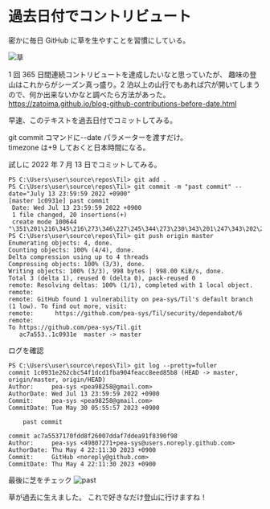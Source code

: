 # 過去日付でコントリビュート

密かに毎日 GitHub に草を生やすことを習慣にしている。

![草](https://github.com/pea-sys/Til/assets/49807271/4a687ba0-a86a-4949-b30a-176a9dd7d37b)

1 回 365 日間連続コントリビュートを達成したいなと思っていたが、
趣味の登山はこれからがシーズン真っ盛り。2 泊以上の山行でもあれば穴が開いてしまうので、何か出来ないかなと調べたら方法があった。  
https://zatoima.github.io/blog-github-contributions-before-date.html

早速、このテキストを過去日付でコミットしてみる。

git commit コマンドに--date パラメーターを渡すだけ。  
timezone は+9 しておくと日本時間になる。

試しに 2022 年 7 月 13 日でコミットしてみる。

```
PS C:\Users\user\source\repos\Til> git add .
PS C:\Users\user\source\repos\Til> git commit -m "past commit" --date="July 13 23:59:59 2022 +0900"
[master 1c0931e] past commit
 Date: Wed Jul 13 23:59:59 2022 +0900
 1 file changed, 20 insertions(+)
 create mode 100644 "\351\201\216\345\216\273\346\227\245\344\273\230\343\201\247\343\202\263\343\203\263\343\203\210\343\203\252\343\203\223\343\203\245\343\203\274\343\203\210.md"
PS C:\Users\user\source\repos\Til> git push origin master
Enumerating objects: 4, done.
Counting objects: 100% (4/4), done.
Delta compression using up to 4 threads
Compressing objects: 100% (3/3), done.
Writing objects: 100% (3/3), 998 bytes | 998.00 KiB/s, done.
Total 3 (delta 1), reused 0 (delta 0), pack-reused 0
remote: Resolving deltas: 100% (1/1), completed with 1 local object.
remote:
remote: GitHub found 1 vulnerability on pea-sys/Til's default branch (1 low). To find out more, visit:
remote:      https://github.com/pea-sys/Til/security/dependabot/6
remote:
To https://github.com/pea-sys/Til.git
   ac7a553..1c0931e  master -> master
```

ログを確認

```
PS C:\Users\user\source\repos\Til> git log --pretty=fuller
commit 1c0931e262cbc54f1dcd1fba904feacc8eed85b8 (HEAD -> master, origin/master, origin/HEAD)
Author:     pea-sys <pea98258@gmail.com>
AuthorDate: Wed Jul 13 23:59:59 2022 +0900
Commit:     pea-sys <pea98258@gmail.com>
CommitDate: Tue May 30 05:55:57 2023 +0900

    past commit

commit ac7a5537170fdd8f26007ddaf7ddea91f8390f98
Author:     pea-sys <49807271+pea-sys@users.noreply.github.com>
AuthorDate: Thu May 4 22:11:30 2023 +0900
Commit:     GitHub <noreply@github.com>
CommitDate: Thu May 4 22:11:30 2023 +0900
```

最後に芝をチェック
![past](https://github.com/pea-sys/Til/assets/49807271/9c1693dd-1a0a-4577-897c-373682b4592d)

草が過去に生えました。
これで好きなだけ登山に行けますね！
